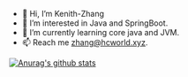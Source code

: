 - 👋 Hi, I’m Kenith-Zhang  
- 👀 I’m interested in Java and SpringBoot.  
- 🌱 I’m currently learning core java and JVM.  
- 📫 Reach me zhang@hcworld.xyz.  

[![Anurag's github stats](https://github-readme-stats.vercel.app/api?username=z875479694h)](https://github.com/anuraghazra/github-readme-stats)
